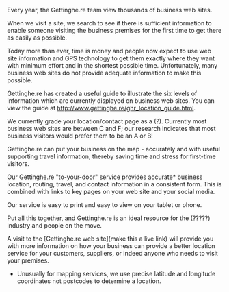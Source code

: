 Every year, the Gettinghe.re team view thousands of business web sites.

When we visit a site, we search to see if there is sufficient information to enable someone visiting the business premises for the first time to get there as easily as possible.

Today more than ever, time is money and people now expect to use web site information and GPS technology to get them exactly where they want with minimum effort and in the shortest possible time. Unfortunately, many business web sites do not provide adequate information to make this possible.

Gettinghe.re has created a useful guide to illustrate the six levels of information which are currently displayed on business web sites. You can view the guide at http://www.gettinghe.re/ghr_location_guide.html.

We currently grade your location/contact page as a (?). Currently most business web sites are between C and F; our research indicates that most business visitors would prefer them to be an A or B!

Gettinghe.re can put your business on the map - accurately and with useful supporting travel information, thereby saving time and stress for first-time visitors.

Our Gettinghe.re "to-your-door" service provides accurate* business location, routing, travel, and contact information in a consistent form. This is combined with links to key pages on your web  site and your social media.

Our service is easy to print and easy to view on your tablet or phone.

Put all this together, and Gettinghe.re is an ideal resource for the (?????) industry and people on the move.

A visit to the [Gettinghe.re web site](make this a live link) will provide you with more information on how your business can provide a better location service for your customers, suppliers, or indeed anyone who needs to visit your premises.

* Unusually for mapping services, we use precise latitude and longitude coordinates not postcodes to determine a location.

